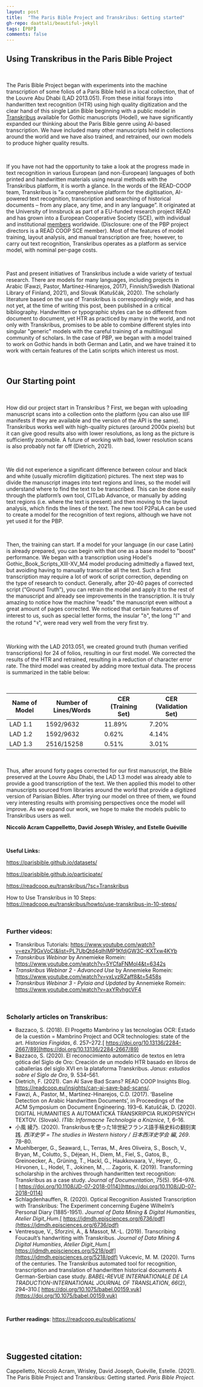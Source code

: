 ```yaml
---
layout: post
title:  "The Paris Bible Project and Transkribus: Getting started"
gh-repo: daattali/beautiful-jekyll
tags: [PBP]
comments: false
---
```


## **Using Transkribus in the Paris Bible Project**

<br>

The Paris Bible Project began with experiments into the machine transcription of some folios of a Paris Bible held in a local collection, that of the Louvre Abu Dhabi (LAD 2013.051). From these initial forays into handwritten text recognition (HTR) using high quality digitization and the clear hand of this single Latin Bible beginning with a public model in [Transkribus](https://readcoop.eu/transkribus/) available for Gothic manuscripts (Hodel), we have significantly expanded our thinking about the Paris Bible genre using AI-based transcription. We have included many other manuscripts held in collections around the world and we have also trained, and retrained, our own models to produce higher quality results. 

<br>

If you have not had the opportunity to take a look at the progress made in text recognition in various European (and non-European) languages of both printed and handwritten materials using neural methods with the Transkribus platform, it is worth a glance. In the words of the READ-COOP team, Transkribus is "a comprehensive platform for the digitisation, AI-powered text recognition, transcription and searching of historical documents – from any place, any time, and in any language”. It originated at the University of Innsbruck as part of a EU-funded research project READ and has grown into a European Cooperative Society (SCE), with individual and institutional [members](https://readcoop.eu/members/) worldwide. (Disclosure: one of the PBP project directors is a READ COOP SCE member). Most of the features of model training, layout analysis, and manual transcription are free; however, to carry out text recognition, Transkribus operates as a platform as service model, with nominal per-page costs.

<br>

Past and present initiatives of Transkribus include a wide variety of textual research. There are models for many languages, including projects in Arabic (Fawzi, Pastor, Martínez-Hinarejos, 2017), Finnish/Swedish (National Library of Finland, 2021), and Slovak (Katuščák, 2020). The scholarly literature based on the use of Transkribus is correspondingly wide, and has not yet, at the time of writing this post, been published in a critical bibliography. Handwritten or typographic styles can be so different from document to document, yet HTR as practiced by many in the world, and not only with Transkribus, promises to be able to combine different styles into singular "generic" models with the careful training of a multilingual community of scholars. In the case of PBP, we began with a model trained to work on Gothic hands in both German and Latin, and we have trained it to work with certain features of the Latin scripts which interest us most. 

<br>

## **Our Starting point**

<br>

How did our project start in Transkribus ? First, we began with uploading manuscript scans into a collection onto the platform (you can also use IIIF manifests if they are available and the version of the API is the same). Transkribus works well with high-quality pictures (around 2000x pixels) but it can give good results also with lower resolutions, as long as the picture is sufficiently zoomable. A future of working with bad, lower resolution scans is also probably not far off (Dietrich, 2021). 

<br>

We did not experience a significant difference between colour and black and white (usually microfilm digitization) pictures. The next step was to divide the manuscript images into text regions and lines, so the model will understand where to find the text to be transcribed. This can be done easily through the platform’s own tool, CITLab Advance, or manually by adding text regions (i.e. where the text is present) and then moving to the layout analysis, which finds the lines of the text. The new tool P2PaLA can be used to create a model for the recognition of text regions, although we have not yet used it for the PBP.

<br>

Then, the training can start. If a model for your language (in our case Latin) is already prepared, you can begin with that one as a base model to "boost" performance. We began with a transcription using Hodel's Gothic_Book_Scripts_XIII-XV_M4 model producing admittedly a flawed text, but avoiding having to manually transcribe all the text. Such a first transcription may require a lot of work of script correction, depending on the type of research to conduct. Generally, after 20-40 pages of corrected script (“Ground Truth”), you can retrain the model and apply it to the rest of the manuscript and already see improvements in the transcription. It is truly amazing to notice how the machine “reads” the manuscript even without a great amount of pages corrected. We noticed that certain features of interest to us, such as special letter forms, the insular "ꝺ", the long "ſ" and the rotund "ꝛ", were read very well from the very first try. 

<br>

Working with the LAD 2013.051, we created ground truth (human verified transcriptions) for 24 of folios, resulting in our first model. We corrected the results of the HTR and retrained, resulting in a reduction of character error rate. The third model was created by adding more textual data. The process is summarized in the table below: 

<br>

| Name of Model | Number of Lines/Words | CER (Training Set) | CER (Validation Set) |
| ------------- | --------------------- | ------------------ | -------------------- |
| LAD 1.1       | 1592/9632             | 11.89%             | 7.20%                |
| LAD 1.2       | 1592/9632             | 0.62%              | 4.14%                |
| LAD 1.3       | 2516/15258            | 0.51%              | 3.01%                |

<br>

Thus, after around forty pages corrected for our first manuscript, the Bible preserved at the Louvre Abu Dhabi, the LAD 1.3 model was already able to provide a good transcription of the text. We then applied this model to other manuscripts sourced from libraries around the world that provide a digitized version of Parisian Bibles. After trying our model on three of them, we found very interesting results with promising perspectives once the model will improve. As we expand our work, we hope to make the models public to Transkribus users as well. 

**Niccolò Acram Cappelletto, David Joseph Wrisley, and Estelle Guéville**

<br>



**Useful Links:**


https://parisbible.github.io/datasets/

https://parisbible.github.io/participate/

https://readcoop.eu/transkribus/?sc=Transkribus 

How to Use Transkribus in 10 Steps: https://readcoop.eu/transkribus/howto/use-transkribus-in-10-steps/

<br>

### **Further videos:**


- Transkribus Tutorials: https://www.youtube.com/watch?v=ezx79GxVoCI&list=PL7UbQtd4qlhIMP1KfdjGW3C-KXTxw4KYb
- *Transkribus Webinar* by Annemieke Romein: https://www.youtube.com/watch?v=5YCfaFNMol4&t=6342s
- *Transkribus Webinar 2 - Advanced Use* by Annemieke Romein: https://www.youtube.com/watch?v=yxLyzRZaff8&t=5458s
- *Transkribus Webinar 3 - Pylaia and Updated* by Annemieke Romein: https://www.youtube.com/watch?v=axYRvhgcVF4 

<br>

### **Scholarly articles on Transkribus:**


- Bazzaco, S. (2018). El Progetto Mambrino y las tecnologías OCR: Estado de la cuestión = Mambrino Project and OCR technologies: state of the art. *Historias Fingidas*, *6*. 257–272.[ https://doi.org/10.13136/2284-2667/89](https://doi.org/10.13136/2284-2667/89)
- Bazzaco, S. (2020). El reconocimiento automático de textos en letra gótica del Siglo de Oro: Creación de un modelo HTR basado en libros de caballerías del siglo XVI en la plataforma Transkribus. *Janus: estudios sobre el Siglo de Oro*, 9. 534–561.
- Dietrich, F. (2021). Can AI Save Bad Scans? READ COOP Insights Blog. https://readcoop.eu/insights/can-ai-save-bad-scans/. 
- Fawzi, A., Pastor, M., Martínez-Hinarejos, C.D. (2017). ‘Baseline Detection on Arabic Handwritten Documents’, in Proceedings of the ACM Symposium on Document Engineering. 193–6.
  Katuščák, D. (2020). DIGITAL HUMANITIES A AUTOMATICKÁ TRANSKRIPCIA RUKOPISNÝCH TEXTOV. (Slovak). *ITlib: Informacne Technologie a Kniznice*, *1*, 6–16.
- 小風 綾乃. (2020). Transkribusを使った18世紀フランス語手稿史料の翻刻実践. *西洋史学 = The studies in Western history / 日本西洋史学会 編*, *269*. 78–80.
- Muehlberger, G., Seaward, L., Terras, M., Ares Oliveira, S., Bosch, V., Bryan, M., Colutto, S., Déjean, H., Diem, M., Fiel, S., Gatos, B., Greinoecker, A., Grüning, T., Hackl, G., Haukkovaara, V., Heyer, G., Hirvonen, L., Hodel, T., Jokinen, M., … Zagoris, K. (2019). Transforming scholarship in the archives through handwritten text recognition: Transkribus as a case study. *Journal of Documentation*, 75(5). 954–976.[ https://doi.org/10.1108/JD-07-2018-0114](https://doi.org/10.1108/JD-07-2018-0114)
- Schlagdenhauffen, R. (2020). Optical Recognition Assisted Transcription with Transkribus: The Experiment concerning Eugène Wilhelm’s Personal Diary (1885-1951). *Journal of Data Mining & Digital Humanities*, *Atelier Digit_Hum*.[ https://jdmdh.episciences.org/6736/pdf](https://jdmdh.episciences.org/6736/pdf)
- Ventresque, V., Sforzini, A., & Massot, M.-L. (2019). Transcribing Foucault’s handwriting with Transkribus. *Journal of Data Mining & Digital Humanities*, *Atelier Digit_Hum*.[ https://jdmdh.episciences.org/5218/pdf](https://jdmdh.episciences.org/5218/pdf)
  Vukcevic, M. M. (2020). Turns of the centuries. The Transkribus automated tool for recognition, transcription and translation of handwritten historical documents A German-Serbian case study. *BABEL-REVUE INTERNATIONALE DE LA TRADUCTION-INTERNATIONAL JOURNAL OF TRANSLATION*, *66*(2), 294–310.[ https://doi.org/10.1075/babel.00159.vuk](https://doi.org/10.1075/babel.00159.vuk)

<br>

**Further readings**: https://readcoop.eu/publications/


<br>
<br>

## **Suggested citation:**

Cappelletto, Niccolò Acram, Wrisley, David Joseph, Guéville, Estelle. (2021). The Paris Bible Project and Transkribus: Getting started. *Paris Bible Project.*

